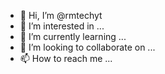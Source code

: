 - 👋 Hi, I’m @rmtechyt
- 👀 I’m interested in ...
- 🌱 I’m currently learning ...
- 💞️ I’m looking to collaborate on ...
- 📫 How to reach me ...

<!---
rmtechyt/rmtechyt is a ✨ special ✨ repository because its `README.md` (this file) appears on your GitHub profile.
You can click the Preview link to take a look at your changes.
--->
